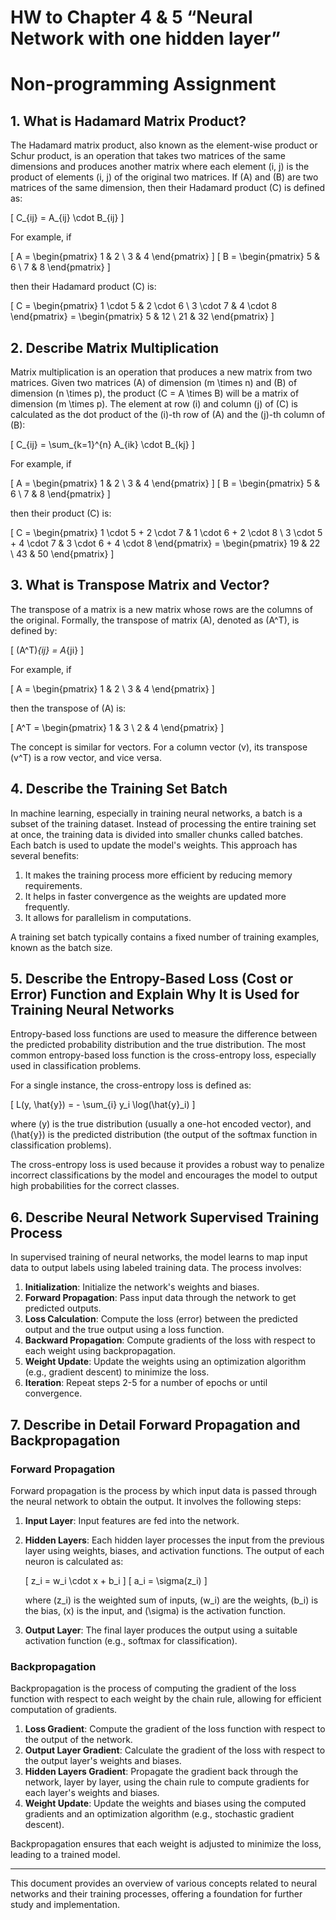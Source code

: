 # HW to Chapter 4 & 5 “Neural Network with one hidden layer”

# Non-programming Assignment

## 1. What is Hadamard Matrix Product?

The Hadamard matrix product, also known as the element-wise product or Schur product, is an operation that takes two matrices of the same dimensions and produces another matrix where each element \(i, j\) is the product of elements \(i, j\) of the original two matrices. If \(A\) and \(B\) are two matrices of the same dimension, then their Hadamard product \(C\) is defined as:

\[ C_{ij} = A_{ij} \cdot B_{ij} \]

For example, if 

\[ A = \begin{pmatrix} 1 & 2 \\ 3 & 4 \end{pmatrix} \]
\[ B = \begin{pmatrix} 5 & 6 \\ 7 & 8 \end{pmatrix} \]

then their Hadamard product \(C\) is:

\[ C = \begin{pmatrix} 1 \cdot 5 & 2 \cdot 6 \\ 3 \cdot 7 & 4 \cdot 8 \end{pmatrix} = \begin{pmatrix} 5 & 12 \\ 21 & 32 \end{pmatrix} \]

## 2. Describe Matrix Multiplication

Matrix multiplication is an operation that produces a new matrix from two matrices. Given two matrices \(A\) of dimension \(m \times n\) and \(B\) of dimension \(n \times p\), the product \(C = A \times B\) will be a matrix of dimension \(m \times p\). The element at row \(i\) and column \(j\) of \(C\) is calculated as the dot product of the \(i\)-th row of \(A\) and the \(j\)-th column of \(B\):

\[ C_{ij} = \sum_{k=1}^{n} A_{ik} \cdot B_{kj} \]

For example, if 

\[ A = \begin{pmatrix} 1 & 2 \\ 3 & 4 \end{pmatrix} \]
\[ B = \begin{pmatrix} 5 & 6 \\ 7 & 8 \end{pmatrix} \]

then their product \(C\) is:

\[ C = \begin{pmatrix} 1 \cdot 5 + 2 \cdot 7 & 1 \cdot 6 + 2 \cdot 8 \\ 3 \cdot 5 + 4 \cdot 7 & 3 \cdot 6 + 4 \cdot 8 \end{pmatrix} = \begin{pmatrix} 19 & 22 \\ 43 & 50 \end{pmatrix} \]

## 3. What is Transpose Matrix and Vector?

The transpose of a matrix is a new matrix whose rows are the columns of the original. Formally, the transpose of matrix \(A\), denoted as \(A^T\), is defined by:

\[ (A^T)_{ij} = A_{ji} \]

For example, if 

\[ A = \begin{pmatrix} 1 & 2 \\ 3 & 4 \end{pmatrix} \]

then the transpose of \(A\) is:

\[ A^T = \begin{pmatrix} 1 & 3 \\ 2 & 4 \end{pmatrix} \]

The concept is similar for vectors. For a column vector \(v\), its transpose \(v^T\) is a row vector, and vice versa.

## 4. Describe the Training Set Batch

In machine learning, especially in training neural networks, a batch is a subset of the training dataset. Instead of processing the entire training set at once, the training data is divided into smaller chunks called batches. Each batch is used to update the model's weights. This approach has several benefits:

1. It makes the training process more efficient by reducing memory requirements.
2. It helps in faster convergence as the weights are updated more frequently.
3. It allows for parallelism in computations.

A training set batch typically contains a fixed number of training examples, known as the batch size.

## 5. Describe the Entropy-Based Loss (Cost or Error) Function and Explain Why It is Used for Training Neural Networks

Entropy-based loss functions are used to measure the difference between the predicted probability distribution and the true distribution. The most common entropy-based loss function is the cross-entropy loss, especially used in classification problems. 

For a single instance, the cross-entropy loss is defined as:

\[ L(y, \hat{y}) = - \sum_{i} y_i \log(\hat{y}_i) \]

where \(y\) is the true distribution (usually a one-hot encoded vector), and \(\hat{y}\) is the predicted distribution (the output of the softmax function in classification problems).

The cross-entropy loss is used because it provides a robust way to penalize incorrect classifications by the model and encourages the model to output high probabilities for the correct classes.

## 6. Describe Neural Network Supervised Training Process

In supervised training of neural networks, the model learns to map input data to output labels using labeled training data. The process involves:

1. **Initialization**: Initialize the network's weights and biases.
2. **Forward Propagation**: Pass input data through the network to get predicted outputs.
3. **Loss Calculation**: Compute the loss (error) between the predicted output and the true output using a loss function.
4. **Backward Propagation**: Compute gradients of the loss with respect to each weight using backpropagation.
5. **Weight Update**: Update the weights using an optimization algorithm (e.g., gradient descent) to minimize the loss.
6. **Iteration**: Repeat steps 2-5 for a number of epochs or until convergence.

## 7. Describe in Detail Forward Propagation and Backpropagation

### Forward Propagation

Forward propagation is the process by which input data is passed through the neural network to obtain the output. It involves the following steps:

1. **Input Layer**: Input features are fed into the network.
2. **Hidden Layers**: Each hidden layer processes the input from the previous layer using weights, biases, and activation functions. The output of each neuron is calculated as:

   \[ z_i = w_i \cdot x + b_i \]
   \[ a_i = \sigma(z_i) \]

   where \(z_i\) is the weighted sum of inputs, \(w_i\) are the weights, \(b_i\) is the bias, \(x\) is the input, and \(\sigma\) is the activation function.
3. **Output Layer**: The final layer produces the output using a suitable activation function (e.g., softmax for classification).

### Backpropagation

Backpropagation is the process of computing the gradient of the loss function with respect to each weight by the chain rule, allowing for efficient computation of gradients.

1. **Loss Gradient**: Compute the gradient of the loss function with respect to the output of the network.
2. **Output Layer Gradient**: Calculate the gradient of the loss with respect to the output layer's weights and biases.
3. **Hidden Layers Gradient**: Propagate the gradient back through the network, layer by layer, using the chain rule to compute gradients for each layer's weights and biases.
4. **Weight Update**: Update the weights and biases using the computed gradients and an optimization algorithm (e.g., stochastic gradient descent).

Backpropagation ensures that each weight is adjusted to minimize the loss, leading to a trained model.

---

This document provides an overview of various concepts related to neural networks and their training processes, offering a foundation for further study and implementation.

